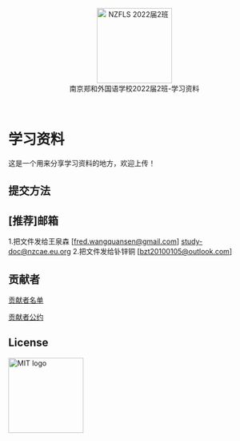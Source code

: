 <p align="center">
<a href="https://github.com/NJZFLSc2g2022/NJZFLSc2g2022-Emoji-library">
  <img width="150" src="https://emoji.nzcae.eu.org/NZFLS 2022届2班.png" alt="NZFLS 2022届2班" width="300">
</a>
<br>
南京郑和外国语学校2022届2班-学习资料
</p>

<p align="center">
  <img src="https://img.shields.io/badge/Produced%20by-%E5%8D%97%E4%BA%AC%E9%83%91%E5%92%8C%E5%A4%96%E5%9B%BD%E8%AF%AD%E5%AD%A6%E6%A0%A12022%E5%B1%8A2%E7%8F%AD-blue" alt="">
  <img src="https://img.shields.io/badge/category-%E5%AD%A6%E4%B9%A0%E8%B5%84%E6%96%99-blue" alt="">
  <img src="https://img.shields.io/badge/main%20contributor-Zitong%20Bu-brightgreen" alt="">
  <img src="https://img.shields.io/badge/license-MIT-brightgreen" alt="">
</p>

# 学习资料

这是一个用来分享学习资料的地方，欢迎上传！

## 提交方法

## [推荐]邮箱

1.把文件发给王泉森
[fred.wangquansen@gmail.com]
study-doc@nzcae.eu.org
2.把文件发给钋锌铜
[bzt20100105@outlook.com]

## 贡献者

[贡献者名单](/contributors.md)

[贡献者公约](/CODE_OF_CONDUCT.md)

## License

<a href="https://mit-license.org/">
  <img width="150" src="https://upload.wikimedia.org/wikipedia/commons/thumb/0/0c/MIT_logo.svg/1200px-MIT_logo.svg.png" alt="MIT logo" width="250">
</a>
